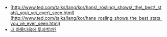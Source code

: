 
* [http://www.ted.com/talks/lang/kor/hans\_rosling\_shows\_the\_best\_stats\_you\_ve\_ever\_seen.html](http://www.ted.com/talks/lang/kor/hans_rosling_shows_the_best_stats_you_ve_ever_seen.html)
* [내 아름다움에 투자할까?](http://navercast.naver.com/economics/finance/2388 "http://navercast.naver.com/economics/finance/2388")

